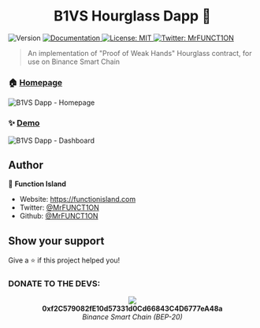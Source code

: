 <h1 align="center">B1VS Hourglass Dapp 👋</h1>
<p>
    <img alt="Version" src="https://img.shields.io/badge/version-1.0.0-blue.svg?cacheSeconds=2592000" />
    <a href="https://functionisland.net/howtoplay.html" target="_blank">
        <img alt="Documentation" src="https://img.shields.io/badge/documentation-yes-brightgreen.svg" />
    </a>
    <a href="#" target="_blank">
        <img alt="License: MIT" src="https://img.shields.io/badge/License-MIT-yellow.svg" />
    </a>
    <a href="https://twitter.com/MrFUNCT1ON" target="_blank">
        <img alt="Twitter: MrFUNCT1ON" src="https://img.shields.io/twitter/follow/MrFUNCT1ON.svg?style=social" />
    </a>
</p>

> An implementation of &#34;Proof of Weak Hands&#34; Hourglass contract, for use on Binance Smart Chain

### 🏠 [Homepage](https://functionisland.net)

![B1VS Dapp - Homepage](https://github.com/MrFUNCT1ON/BSC-Hourglass-Dapp/blob/main/screenshots/image_1.png)

### ✨ [Demo](https://functionisland.net/dashboard.html)

![B1VS Dapp - Dashboard](https://github.com/MrFUNCT1ON/BSC-Hourglass-Dapp/blob/main/screenshots/image_2.png)


## Author

👤 **Function Island**

* Website: https://functionisland.com
* Twitter: [@MrFUNCT1ON](https://twitter.com/MrFUNCT1ON)
* Github: [@MrFUNCT1ON](https://github.com/MrFUNCT1ON)

## Show your support

Give a ⭐️ if this project helped you!

### DONATE TO THE DEVS:
<p align="center">
    <img src="https://chart.googleapis.com/chart?chs=350x350&amp;cht=qr&amp;chl=0xf2C579082fE10d57331d0Cd66843C4D6777eA48a&amp;choe=UTF-8" /><br />
    <b>0xf2C579082fE10d57331d0Cd66843C4D6777eA48a</b><br />
    <em>Binance Smart Chain (BEP-20)</em>
</p>